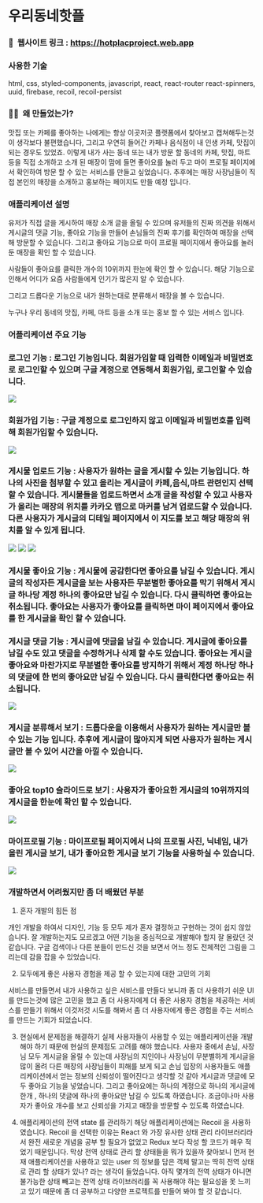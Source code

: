 # 우리동네핫플

### 🔗  웹사이트 링크 : https://hotplacproject.web.app

### 사용한 기술

html, css, styled-components, javascript, react, react-router react-spinners, uuid, firebase, recoil, recoil-persist

### 💁‍♂️  왜 만들었는가?

맛집 또는 카페를 좋아하는 나에게는 항상 이곳저곳 플랫폼에서 찾아보고 캡쳐해두는것이 생각보다 불편했습니다, 그리고 우연히 들어간 카페나 음식점이 내 인생 카페, 맛집이 되는 경우도 있었죠. 이렇게 내가 사는 동네 또는 내가 방문 할 동네의 카페, 맛집, 마트등을 직접 소개하고 소개 된 매장이 맘에 들면 좋아요를 눌러 두고 마이 프로필 페이지에서 확인하여 방문 할 수 있는 서비스를 만들고 싶었습니다.
추후에는 매장 사장님들이 직접 본인의 매장을 소개하고 홍보하는 페이지도 만들 예정 입니다.

### 애플리케이션 설명

유저가 직접 글을 게시하여 매장 소개 글을 올릴 수 있으며 유저들의 진짜 의견을 위해서 게시글의 댓글 기능, 좋아요 기능을 만들어 손님들의 진짜 후기를 확인하여 매장을 선택해 방문할 수 있습니다. 그리고 좋아요 기능으로 마이 프로필 페이지에서 좋아요를 눌러 둔 매장을 확인 할 수 있습니다.

사람들이 좋아요를 클릭한 개수의 10위까지 한눈에 확인 할 수 있습니다. 해당 기능으로 인해서 어디가 요즘 사람들에게 인기가 많은지 알 수 있습니다.

그리고 드롭다운 기능으로 내가 원하는대로 분류해서 매장을 볼 수 있습니다.

누구나 우리 동네의 맛집, 카페, 마트 등을 소개 또는 홍보 할 수 있는 서비스 입니다.

### 어플리케이션 주요 기능

### 로그인 기능 : 로그인 기능입니다. 회원가입할 때 입력한 이메일과 비밀번호로 로그인할 수 있으며 구글 계정으로 연동해서 회원가입, 로그인할 수 있습니다.

<img src = "./images/loginPage.png">

### 회원가입 기능 : 구글 계정으로 로그인하지 않고 이메일과 비밀번호를 입력해 회원가입할 수 있습니다.

<img src = "./images/signupPage.png">

### 게시물 업로드 기능 : 사용자가 원하는 글을 게시할 수 있는 기능입니다. 하나의 사진을 첨부할 수 있고 올리는 게시글이 카페,음식,마트 관련인지 선택할 수 있습니다. 게시물들을 업로드하면서 소개 글을 작성할 수 있고 사용자가 올리는 매장의 위치를 카카오 맵으로 마커를 남겨 업로드할 수 있습니다. 다른 사용자가 게시글의 디테일 페이지에서 이 지도를 보고 해당 매장의 위치를 알 수 있게 됩니다.

<img src = "./images/postUploadPage-1.png">

<img src = "./images/postUploadPage-2.png">

<img src = "./images/postUploadPage-3.png">

### 게시물 좋아요 기능 : 게시물에 공감한다면 좋아요를 남길 수 있습니다. 게시글의 작성자든 게시글을 보는 사용자든 무분별한 좋아요를 막기 위해서 게시글 하나당 계정 하나의 좋아요만 남길 수 있습니다. 다시 클릭하면 좋아요는 취소됩니다. 좋아요는 사용자가 좋아요를 클릭하면 마이 페이지에서 좋아요를 한 게시글을 확인 할 수 있습니다.

### 게시글 댓글 기능 : 게시글에 댓글을 남길 수 있습니다. 게시글에 좋아요를 남길 수도 있고 댓글을 수정하거나 삭제 할 수도 있습니다. 좋아요는 게시글 좋아요와 마찬가지로 무분별한 좋아요를 방지하기 위해서 계정 하나당 하나의 댓글에 한 번의 좋아요만 남길 수 있습니다. 다시 클릭한다면 좋아요는 취소됩니다.

<img src = "./images/DetailPageComment.png">

### 게시글 분류해서 보기 : 드롭다운을 이용해서 사용자가 원하는 게시글만 볼 수 있는 기능 입니다. 추후에 게시글이 많아지게 되면 사용자가 원하는 게시글만 볼 수 있어 시간을 아낄 수 있습니다.

<img src = "./images/mainPageDropDown.png">

### 좋아요 top10 슬라이드로 보기 : 사용자가 좋아요한 게시글의 10위까지의 게시글을 한눈에 확인 할 수 있습니다.

<img src = "./images/mainPage.png">

### 마이프로필 기능 : 마이프로필 페이지에서 나의 프로필 사진, 닉네임, 내가 올린 게시글 보기, 내가 좋아요한 게시글 보기 기능을 사용하실 수 있습니다.

<img src = "./images/myProfilePage.png">

### 개발하면서 어려웠지만 좀 더 배웠던 부분

1. 혼자 개발의 힘든 점

개인 개발을 하여서 디자인, 기능 등 모두 제가 혼자 결정하고 구현하는 것이 쉽지 않았습니다. 잘 개발하는지도 모르겠고 어떤 기능을 중심적으로 개발해야 할지 잘 몰랐던 것 같습니다. 구글 검색이나 다른 분들이 만드신 것을 보면서 어느 정도 전체적인 그림을 그리는데 감을 잡을 수 있었습니다.

2. 모두에게 좋은 사용자 경험을 제공 할 수 있는지에 대한 고민의 기회

서비스를 만들면서 내가 사용하고 싶은 서비스를 만들다 보니까 좀 더 사용하기 쉬운 UI 를 만드는것에 많은 고민을 했고 좀 더 사용자에게 더 좋은 사용자 경험을 제공하는 서비스를 만들기 위해서 이것저것 시도를 해봐서 좀 더 사용자에게 좋은 경험을 주는 서비스를 만드는 기회가 되었습니다.

3. 현실에서 문제점을 해결하기
   실제 사용자들이 사용할 수 있는 애플리케이션을 개발해야 하기 때문에 현실의 문제점도 고려를 해야 했습니다.
   사용자 중에서 손님, 사장님 모두 게시글을 올릴 수 있는데 사장님의 지인이나 사장님이 무분별하게 게시글을 많이 올려 다른 매장의 사장님들이 피해를 보게 되고 손님 입장의 사용자들도 애플리케이션에서 얻는 정보의 신뢰성이 떨어진다고 생각할 것 같아 게시글과 댓글에 모두 좋아요 기능을 넣었습니다. 그리고 좋아요에는 하나의 계정으로 하나의 게시글에 한개 , 하나의 댓글에 하나의 좋아요만 남길 수 있도록 하였습니다. 조금이나마 사용자가 좋아요 개수를 보고 신뢰성을 가지고 매장을 방문할 수 있도록 하였습니다.

4. 애플리케이션의 전역 state 를 관리하기
   해당 애플리케이션에는 Recoil 을 사용하였습니다. Recoil 을 선택한 이유는 React 와 가장 유사한 상태 관리 라이브러리라서 완전 새로운 개념을 공부 할 필요가 없었고 Redux 보다 작성 할 코드가 매우 적었기 때문입니다.
   막상 전역 상태로 관리 할 상태들을 뭐가 있을까 찾아보니 먼저 현재 애플리케이션을 사용하고 있는 user 의 정보를 담은 객체 말고는 딱히 전역 상태로 관리 할 상태가 있나? 라는 생각이 들었습니다.
   아직 몇개의 전역 상태가 아니면 불가능한 상태 빼고는 전역 상태 라이브러리를 꼭 사용해야 하는 필요성을 못 느끼고 있기 때문에 좀 더 공부하고 다양한 프로젝트를 만들어 봐야 할 것 같습니다.
